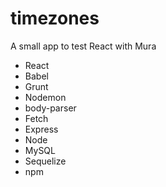 # timezones
A small app to test React with Mura

- React
- Babel
- Grunt
- Nodemon
- body-parser
- Fetch
- Express
- Node
- MySQL
- Sequelize
- npm
